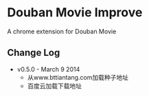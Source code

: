 # Douban Movie Improve

A chrome extension for Douban Movie

## Change Log

- v0.5.0 - March 9 2014
    - 从www.bttiantang.com加载种子地址
    - 百度云加载下载地址
